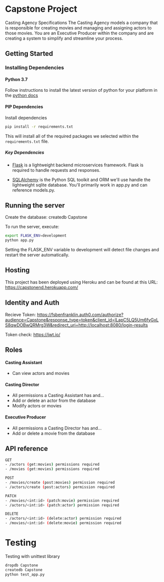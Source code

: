 # Capstone Project
Casting Agency Specifications
The Casting Agency models a company that is responsible for creating movies and managing and assigning actors to those movies. You are an Executive Producer within the company and are creating a system to simplify and streamline your process.

## Getting Started

### Installing Dependencies

#### Python 3.7

Follow instructions to install the latest version of python for your platform in the [python docs](https://docs.python.org/3/using/unix.html#getting-and-installing-the-latest-version-of-python)


#### PIP Dependencies

Install dependencies 

```bash
pip install -r requirements.txt
```

This will install all of the required packages we selected within the `requirements.txt` file.

##### Key Dependencies

- [Flask](http://flask.pocoo.org/)  is a lightweight backend microservices framework. Flask is required to handle requests and responses.

- [SQLAlchemy](https://www.sqlalchemy.org/) is the Python SQL toolkit and ORM we'll use handle the lightweight sqlite database. You'll primarily work in app.py and can reference models.py. 

## Running the server
Create the database:
createdb Capstone

To run the server, execute:

```bash
export FLASK_ENV=development
python app.py
```
Setting the FLASK_ENV variable to development will detect file changes and restart the server automatically.

## Hosting
This project has been deployed using Heroku and can be found at this URL: https://capstonend.herokuapp.com/

## Identity and Auth
Recieve Token: 
https://fsbenfranklin.auth0.com/authorize?audience=Capstone&response_type=token&client_id=lLapC5LQ5Um6fyGxLS8qwDOBwQRMrg3W&redirect_uri=http://localhost:8080/login-results

Token check: https://jwt.io/

## Roles
#### Casting Assistant
- Can view actors and movies
#### Casting Director
- All permissions a Casting Assistant has and…
- Add or delete an actor from the database
- Modify actors or movies
#### Executive Producer
- All permissions a Casting Director has and…
- Add or delete a movie from the database

## API reference
```bash 
GET 
- /actors (get:movies) permissions required
- /movies (get:movies) permissions required
```
```bash 
POST
- /movies/create (post:movies) permission required
- /actors/create (post:actors) permission required
```
```bash
PATCH
- /movies/<int:id> (patch:movie) permission required
- /actors/<int:id> (patch:actor) permission required
```
```bash
DELETE
- /actors/<int:id> (delete:actor) permission required
- /movies/<int:id> (delete:movie) permission required
```
# Testing
Testing with unittest library
```bash
dropdb Capstone
createdb Capstone
python test_app.py
```
